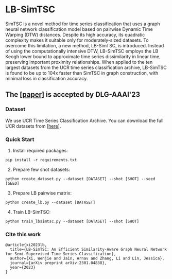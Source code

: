 # LB-SimTSC
SimTSC is a novel method for time series classification that uses a graph neural network classification model based on pairwise Dynamic Time Warping (DTW) distances. Despite its high accuracy, its quadratic complexity makes it suitable only for moderately-sized datasets. To overcome this limitation, a new method, LB-SimTSC, is introduced. Instead of using the computationally intensive DTW, LB-SimTSC employs the LB Keogh lower bound to approximate time series dissimilarity in linear time, preserving important proximity relationships. When applied to the ten largest datasets from the UCR time series classification archive, LB-SimTSC is found to be up to 104x faster than SimTSC in graph construction, with minimal loss in classification accuracy.

## The [[paper]](https://arxiv.org/abs/2301.04838) is accepted by DLG-AAAI'23

### Dataset
We use UCR Time Series Classification Archive. You can download the full UCR datasets from [[here]](https://www.cs.ucr.edu/~eamonn/time_series_data_2018/).

### Quick Start 
1. Install required packages:
``` 
pip install -r requirements.txt
```
2. Prepare few shot datasets:
``` 
python create_dataset.py --dataset [DATASET] --shot [SHOT] --seed [SEED]
```
3. Prepare LB pairwise matrix:
``` 
python create_lb.py --dataset [DATASET]
```
4. Train LB-SimTSC:
```
python train_lbsimtsc.py --dataset [DATASET] --shot [SHOT]
```

### Cite this work
```
@article{xi2023lb,
  title={LB-SimTSC: An Efficient Similarity-Aware Graph Neural Network for Semi-Supervised Time Series Classification},
  author={Xi, Wenjie and Jain, Arnav and Zhang, Li and Lin, Jessica},
  journal={arXiv preprint arXiv:2301.04838},
  year={2023}
}
```

